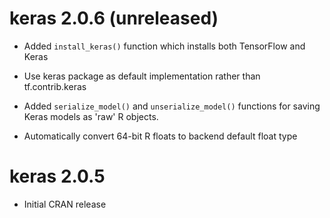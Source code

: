 
# keras 2.0.6 (unreleased)

- Added `install_keras()` function which installs both TensorFlow and Keras

- Use keras package as default implementation rather than tf.contrib.keras

- Added `serialize_model()` and `unserialize_model()` functions for saving 
  Keras models as 'raw' R objects.

- Automatically convert 64-bit R floats to backend default float type


# keras 2.0.5

- Initial CRAN release

